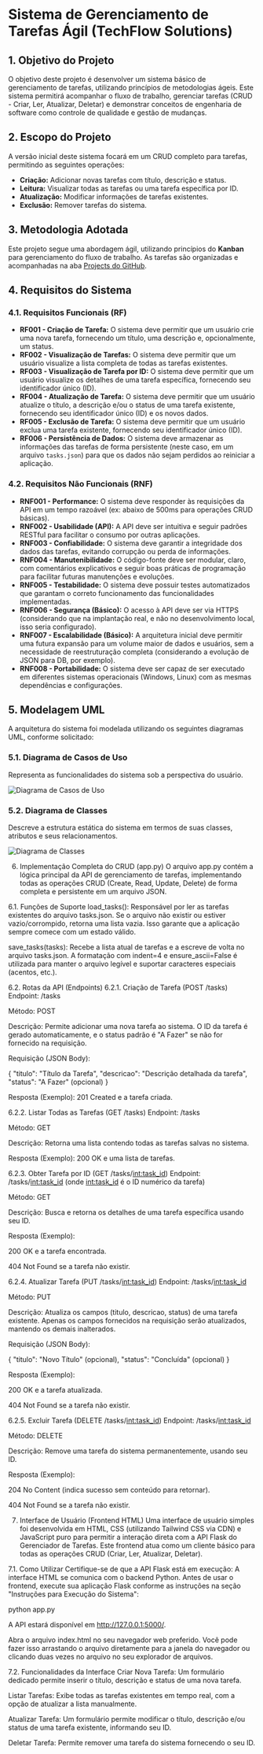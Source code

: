 # Sistema de Gerenciamento de Tarefas Ágil (TechFlow Solutions)

## 1. Objetivo do Projeto

O objetivo deste projeto é desenvolver um sistema básico de gerenciamento de tarefas, utilizando princípios de metodologias ágeis. Este sistema permitirá acompanhar o fluxo de trabalho, gerenciar tarefas (CRUD - Criar, Ler, Atualizar, Deletar) e demonstrar conceitos de engenharia de software como controle de qualidade e gestão de mudanças.

## 2. Escopo do Projeto

A versão inicial deste sistema focará em um CRUD completo para tarefas, permitindo as seguintes operações:
* **Criação:** Adicionar novas tarefas com título, descrição e status.
* **Leitura:** Visualizar todas as tarefas ou uma tarefa específica por ID.
* **Atualização:** Modificar informações de tarefas existentes.
* **Exclusão:** Remover tarefas do sistema.

## 3. Metodologia Adotada

Este projeto segue uma abordagem ágil, utilizando princípios do **Kanban** para gerenciamento do fluxo de trabalho. As tarefas são organizadas e acompanhadas na aba [Projects do GitHub]([https://github.com/users/AlanADS753/projects/5/views/1]).

## 4. Requisitos do Sistema

### 4.1. Requisitos Funcionais (RF)

* **RF001 - Criação de Tarefa:** O sistema deve permitir que um usuário crie uma nova tarefa, fornecendo um título, uma descrição e, opcionalmente, um status.
* **RF002 - Visualização de Tarefas:** O sistema deve permitir que um usuário visualize a lista completa de todas as tarefas existentes.
* **RF003 - Visualização de Tarefa por ID:** O sistema deve permitir que um usuário visualize os detalhes de uma tarefa específica, fornecendo seu identificador único (ID).
* **RF004 - Atualização de Tarefa:** O sistema deve permitir que um usuário atualize o título, a descrição e/ou o status de uma tarefa existente, fornecendo seu identificador único (ID) e os novos dados.
* **RF005 - Exclusão de Tarefa:** O sistema deve permitir que um usuário exclua uma tarefa existente, fornecendo seu identificador único (ID).
* **RF006 - Persistência de Dados:** O sistema deve armazenar as informações das tarefas de forma persistente (neste caso, em um arquivo `tasks.json`) para que os dados não sejam perdidos ao reiniciar a aplicação.

### 4.2. Requisitos Não Funcionais (RNF)

* **RNF001 - Performance:** O sistema deve responder às requisições da API em um tempo razoável (ex: abaixo de 500ms para operações CRUD básicas).
* **RNF002 - Usabilidade (API):** A API deve ser intuitiva e seguir padrões RESTful para facilitar o consumo por outras aplicações.
* **RNF003 - Confiabilidade:** O sistema deve garantir a integridade dos dados das tarefas, evitando corrupção ou perda de informações.
* **RNF004 - Manutenibilidade:** O código-fonte deve ser modular, claro, com comentários explicativos e seguir boas práticas de programação para facilitar futuras manutenções e evoluções.
* **RNF005 - Testabilidade:** O sistema deve possuir testes automatizados que garantam o correto funcionamento das funcionalidades implementadas.
* **RNF006 - Segurança (Básico):** O acesso à API deve ser via HTTPS (considerando que na implantação real, e não no desenvolvimento local, isso seria configurado).
* **RNF007 - Escalabilidade (Básico):** A arquitetura inicial deve permitir uma futura expansão para um volume maior de dados e usuários, sem a necessidade de reestruturação completa (considerando a evolução de JSON para DB, por exemplo).
* **RNF008 - Portabilidade:** O sistema deve ser capaz de ser executado em diferentes sistemas operacionais (Windows, Linux) com as mesmas dependências e configurações.

## 5. Modelagem UML

A arquitetura do sistema foi modelada utilizando os seguintes diagramas UML, conforme solicitado:

### 5.1. Diagrama de Casos de Uso

Representa as funcionalidades do sistema sob a perspectiva do usuário.

![Diagrama de Casos de Uso](docs/diagrams/DiagramaUso.png)


### 5.2. Diagrama de Classes

Descreve a estrutura estática do sistema em termos de suas classes, atributos e seus relacionamentos.

![Diagrama de Classes](docs/diagrams/DiagramaClasse.png)

6. Implementação Completa do CRUD (app.py)
O arquivo app.py contém a lógica principal da API de gerenciamento de tarefas, implementando todas as operações CRUD (Create, Read, Update, Delete) de forma completa e persistente em um arquivo JSON.

6.1. Funções de Suporte
load_tasks(): Responsável por ler as tarefas existentes do arquivo tasks.json. Se o arquivo não existir ou estiver vazio/corrompido, retorna uma lista vazia. Isso garante que a aplicação sempre comece com um estado válido.

save_tasks(tasks): Recebe a lista atual de tarefas e a escreve de volta no arquivo tasks.json. A formatação com indent=4 e ensure_ascii=False é utilizada para manter o arquivo legível e suportar caracteres especiais (acentos, etc.).

6.2. Rotas da API (Endpoints)
6.2.1. Criação de Tarefa (POST /tasks)
Endpoint: /tasks

Método: POST

Descrição: Permite adicionar uma nova tarefa ao sistema. O ID da tarefa é gerado automaticamente, e o status padrão é "A Fazer" se não for fornecido na requisição.

Requisição (JSON Body):

{
    "titulo": "Título da Tarefa",
    "descricao": "Descrição detalhada da tarefa",
    "status": "A Fazer" (opcional)
}

Resposta (Exemplo): 201 Created e a tarefa criada.

6.2.2. Listar Todas as Tarefas (GET /tasks)
Endpoint: /tasks

Método: GET

Descrição: Retorna uma lista contendo todas as tarefas salvas no sistema.

Resposta (Exemplo): 200 OK e uma lista de tarefas.

6.2.3. Obter Tarefa por ID (GET /tasks/<int:task_id>)
Endpoint: /tasks/<int:task_id> (onde <int:task_id> é o ID numérico da tarefa)

Método: GET

Descrição: Busca e retorna os detalhes de uma tarefa específica usando seu ID.

Resposta (Exemplo):

200 OK e a tarefa encontrada.

404 Not Found se a tarefa não existir.

6.2.4. Atualizar Tarefa (PUT /tasks/<int:task_id>)
Endpoint: /tasks/<int:task_id>

Método: PUT

Descrição: Atualiza os campos (titulo, descricao, status) de uma tarefa existente. Apenas os campos fornecidos na requisição serão atualizados, mantendo os demais inalterados.

Requisição (JSON Body):

{
    "titulo": "Novo Título" (opcional),
    "status": "Concluída" (opcional)
}

Resposta (Exemplo):

200 OK e a tarefa atualizada.

404 Not Found se a tarefa não existir.

6.2.5. Excluir Tarefa (DELETE /tasks/<int:task_id>)
Endpoint: /tasks/<int:task_id>

Método: DELETE

Descrição: Remove uma tarefa do sistema permanentemente, usando seu ID.

Resposta (Exemplo):

204 No Content (indica sucesso sem conteúdo para retornar).

404 Not Found se a tarefa não existir.

7. Interface de Usuário (Frontend HTML)
Uma interface de usuário simples foi desenvolvida em HTML, CSS (utilizando Tailwind CSS via CDN) e JavaScript puro para permitir a interação direta com a API Flask do Gerenciador de Tarefas. Este frontend atua como um cliente básico para todas as operações CRUD (Criar, Ler, Atualizar, Deletar).

7.1. Como Utilizar
Certifique-se de que a API Flask está em execução: A interface HTML se comunica com o backend Python. Antes de usar o frontend, execute sua aplicação Flask conforme as instruções na seção "Instruções para Execução do Sistema":

python app.py

A API estará disponível em http://127.0.0.1:5000/.

Abra o arquivo index.html no seu navegador web preferido. Você pode fazer isso arrastando o arquivo diretamente para a janela do navegador ou clicando duas vezes no arquivo no seu explorador de arquivos.

7.2. Funcionalidades da Interface
Criar Nova Tarefa: Um formulário dedicado permite inserir o título, descrição e status de uma nova tarefa.

Listar Tarefas: Exibe todas as tarefas existentes em tempo real, com a opção de atualizar a lista manualmente.

Atualizar Tarefa: Um formulário permite modificar o título, descrição e/ou status de uma tarefa existente, informando seu ID.

Deletar Tarefa: Permite remover uma tarefa do sistema fornecendo o seu ID.

